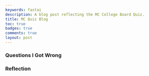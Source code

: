 ```yaml
---
keywords: fastai
description: A blog post reflecting the MC College Board Quiz.
title: MC Quiz Blog
toc: true 
badges: true
comments: true
layout: post
---
```


### Questions I Got Wrong

### Reflection